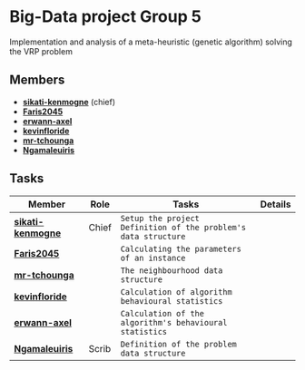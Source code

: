 # Big-Data project Group  5

Implementation and analysis of a meta-heuristic (genetic algorithm) solving the VRP problem

## Members

- [**sikati-kenmogne**](https://github.com/sikatikenmogne) (chief)
- [**Faris2045**](https://github.com/Faris2045)
- [**erwann-axel**](https://github.com/erwann-axel)
- [**kevinfloride**](https://github.com/kevinfloride)
- [**mr-tchounga**](https://github.com/mr-tchounga)
- [**Ngamaleuiris**](https://github.com/Ngamaleuiris)

## Tasks

Member | Role | Tasks | Details
--- | --- | --- | ---
 [**sikati-kenmogne**](https://github.com/sikatikenmogne) | Chief | `Setup the project` <br/> `Definition of the problem's data structure`   |
 [**Faris2045**](https://github.com/Faris2045) |   |  `Calculating the parameters of an instance`  |
 [**mr-tchounga**](https://github.com/mr-tchounga) |   |  `The neighbourhood data structure`  |  
 [**kevinfloride**](https://github.com/kevinfloride) |   |  `Calculation of algorithm behavioural statistics`  |
[**erwann-axel**](https://github.com/erwann-axel) |   |  `Calculation of the algorithm's behavioural statistics`  |  
 [**Ngamaleuiris**](https://github.com/Ngamaleuiris) | Scrib |  `Definition of the problem data structure`  |
